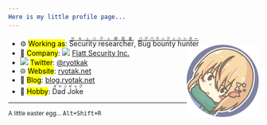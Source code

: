 ```yaml
---
Here is my little profile page...　                                                                                                     : !ruby/class "　　　　　　　　　　　　　　　　　　　　　　　　　　　　　　　　　　　　　　　　　　　　　　　　　　　　　　　　　　　　　　　　᠌　　　　　　　　　　　　　　　　　　　　　　　　　　　　　　　　　　　　　　　　　　　　　　　　　　　　　　　　　　　　　　　Hello there! I'm RyotaK from Japan ;) "
---
```


- ⚙️ <mark>Working as</mark>: <ruby>Security researcher<rt><ins>セキュリティ研究者</ins></rt></ruby>, <ruby>Bug bounty hunter<rt><ins>バグバウンティハンター</ins></rt></ruby> <img src="./icon.png" height="145px" align="right">
- 🏢 <mark>Company</mark>: <img src="https://flatt.tech/favicon-32x32.png" width="20"> [Flatt Security Inc.](https://flatt.tech/en/)
- <img src="https://upload.wikimedia.org/wikipedia/commons/6/6f/Logo_of_Twitter.svg" width="20"> <mark>Twitter</mark>: [@ryotkak](https://twitter.com/ryotkak)
- 🌐 <mark>Website</mark>: [ryotak.net](https://ryotak.net)
- 📖 <mark>Blog</mark>: [blog.ryotak.net](https://blog.ryotak.net)
- 🎨 <mark>Hobby</mark>: <ruby>Dad Joke<rt>オヤジギャグ</rt></ruby>

<hr/>
<a accesskey="r" href="https://www.youtube.com/watch?v=dQw4w9WgXcQ"></a>
<sup>A little easter egg... <kbd>Alt+Shift+R</kbd></sup>
